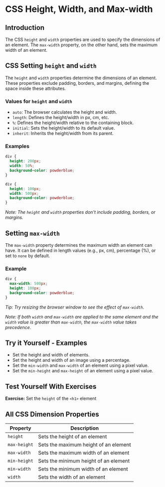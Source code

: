 
# CSS Height, Width, and Max-width

## Introduction
The CSS `height` and `width` properties are used to specify the dimensions of an element. The `max-width` property, on the other hand, sets the maximum width of an element.

## CSS Setting `height` and `width`
The `height` and `width` properties determine the dimensions of an element. These properties exclude padding, borders, and margins, defining the space inside these attributes.

### Values for `height` and `width`
- `auto`: The browser calculates the height and width.
- `length`: Defines the height/width in px, cm, etc.
- `%`: Defines the height/width relative to the containing block.
- `initial`: Sets the height/width to its default value.
- `inherit`: Inherits the height/width from its parent.

### Examples
```css
div {
  height: 200px;
  width: 50%;
  background-color: powderblue;
}

div {
  height: 100px;
  width: 500px;
  background-color: powderblue;
}
```
*Note: The `height` and `width` properties don't include padding, borders, or margins.*

## Setting `max-width`
The `max-width` property determines the maximum width an element can have. It can be defined in length values (e.g., px, cm), percentage (%), or set to `none` by default.

### Example
```css
div {
  max-width: 500px;
  height: 100px;
  background-color: powderblue;
}
```
*Tip: Try resizing the browser window to see the effect of `max-width`.*

*Note: If both `width` and `max-width` are applied to the same element and the `width` value is greater than `max-width`, the `max-width` value takes precedence.*

## Try it Yourself - Examples
- Set the height and width of elements.
- Set the height and width of an image using a percentage.
- Set the `min-width` and `max-width` of an element using a pixel value.
- Set the `min-height` and `max-height` of an element using a pixel value.

## Test Yourself With Exercises
**Exercise:**
Set the `height` of the `<h1>` element 

## All CSS Dimension Properties
| Property    | Description                          |
|-------------|--------------------------------------|
| `height`    | Sets the height of an element        |
| `max-height`| Sets the maximum height of an element|
| `max-width` | Sets the maximum width of an element |
| `min-height`| Sets the minimum height of an element|
| `min-width` | Sets the minimum width of an element |
| `width`     | Sets the width of an element         |
